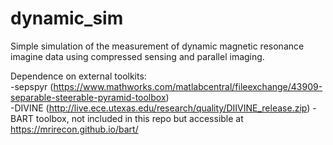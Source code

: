 # dynamic_sim
Simple simulation of the measurement of dynamic magnetic resonance imagine data using compressed sensing and parallel imaging.

Dependence on external toolkits:  
 -sepspyr (https://www.mathworks.com/matlabcentral/fileexchange/43909-separable-steerable-pyramid-toolbox)  
 -DIVINE (http://live.ece.utexas.edu/research/quality/DIIVINE_release.zip)
 -BART toolbox, not included in this repo but accessible at https://mrirecon.github.io/bart/
